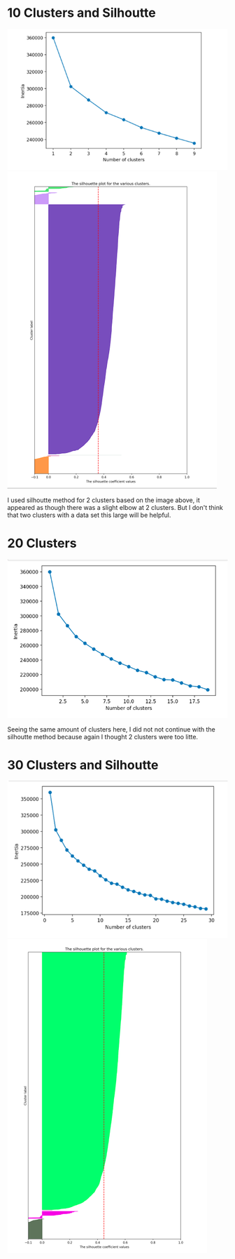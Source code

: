 
<h1> 10 Clusters and Silhoutte </h1>

![](10.png)
![](10silhoutte.png)


I used silhoutte method for 2 clusters based on the image above, it appeared as though there was a slight elbow at 2 clusters. But I don't think that two clusters with a data set this large will be helpful. 

<h1> 20 Clusters  </h1>

![](20.png)

Seeing the same amount of clusters here, I did not not continue with the silhoutte method because again I thought 2 clusters were too litte. 


<h1> 30 Clusters and Silhoutte </h1>

![](30.png)
![](30silhoutte.png)
